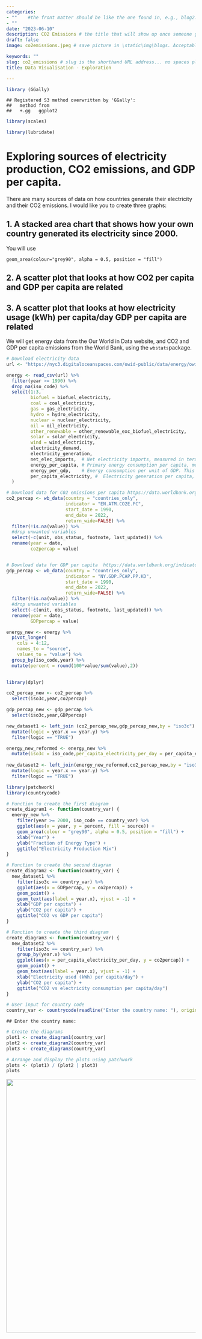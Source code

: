 ```yaml
---
categories: 
- ""    #the front matter should be like the one found in, e.g., blog2.md. It cannot be like the normal Rmd we used
- ""
date: "2023-06-10"
description: CO2 Emissions # the title that will show up once someone gets to this page
draft: false
image: co2emissions.jpeg # save picture in \static\img\blogs. Acceptable formats= jpg, jpeg, or png . Your iPhone pics wont work

keywords: ""
slug: co2_emissions # slug is the shorthand URL address... no spaces plz
title: Data Visualisation - Exploration

---
```


```r
library (GGally)
```

```
## Registered S3 method overwritten by 'GGally':
##   method from   
##   +.gg   ggplot2
```



```r
library(scales)
```

```r
library(lubridate)
```


# Exploring sources of electricity production, CO2 emissions, and GDP per capita.

There are many sources of data on how countries generate their electricity and their CO2 emissions. I would like you to create three graphs:

## 1. A stacked area chart that shows how your own country generated its electricity since 2000.

You will use

`geom_area(colour="grey90", alpha = 0.5, position = "fill")`

## 2. A scatter plot that looks at how CO2 per capita and GDP per capita are related

## 3. A scatter plot that looks at how electricity usage (kWh) per capita/day GDP per capita are related

We will get energy data from the Our World in Data website, and CO2 and GDP per capita emissions from the World Bank, using the `wbstats`package.



```r
# Download electricity data
url <- "https://nyc3.digitaloceanspaces.com/owid-public/data/energy/owid-energy-data.csv"

energy <- read_csv(url) %>% 
  filter(year >= 1990) %>% 
  drop_na(iso_code) %>% 
  select(1:3,
         biofuel = biofuel_electricity,
         coal = coal_electricity,
         gas = gas_electricity,
         hydro = hydro_electricity,
         nuclear = nuclear_electricity,
         oil = oil_electricity,
         other_renewable = other_renewable_exc_biofuel_electricity,
         solar = solar_electricity,
         wind = wind_electricity, 
         electricity_demand,
         electricity_generation,
         net_elec_imports,	# Net electricity imports, measured in terawatt-hours
         energy_per_capita,	# Primary energy consumption per capita, measured in kilowatt-hours	Calculated by Our World in Data based on BP Statistical Review of World Energy and EIA International Energy Data
         energy_per_gdp,	# Energy consumption per unit of GDP. This is measured in kilowatt-hours per 2011 international-$.
         per_capita_electricity, #	Electricity generation per capita, measured in kilowatt-hours
  ) 

# Download data for C02 emissions per capita https://data.worldbank.org/indicator/EN.ATM.CO2E.PC
co2_percap <- wb_data(country = "countries_only", 
                      indicator = "EN.ATM.CO2E.PC", 
                      start_date = 1990, 
                      end_date = 2022,
                      return_wide=FALSE) %>% 
  filter(!is.na(value)) %>% 
  #drop unwanted variables
  select(-c(unit, obs_status, footnote, last_updated)) %>% 
  rename(year = date,
         co2percap = value)


# Download data for GDP per capita  https://data.worldbank.org/indicator/NY.GDP.PCAP.PP.KD
gdp_percap <- wb_data(country = "countries_only", 
                      indicator = "NY.GDP.PCAP.PP.KD", 
                      start_date = 1990, 
                      end_date = 2022,
                      return_wide=FALSE) %>% 
  filter(!is.na(value)) %>% 
  #drop unwanted variables
  select(-c(unit, obs_status, footnote, last_updated)) %>% 
  rename(year = date,
         GDPpercap = value)

energy_new <- energy %>% 
  pivot_longer(
    cols = 4:12,
    names_to = "source",
    values_to = "value") %>%
  group_by(iso_code,year) %>%
  mutate(percent = round(100*value/sum(value),2))
  

library(dplyr)

co2_percap_new <- co2_percap %>%
  select(iso3c,year,co2percap)

gdp_percap_new <- gdp_percap %>%
  select(iso3c,year,GDPpercap)

new_dataset1 <- left_join (co2_percap_new,gdp_percap_new,by = "iso3c") %>%
  mutate(logic = year.x == year.y) %>%
  filter(logic == "TRUE")

energy_new_reformed <- energy_new %>%
  mutate(iso3c = iso_code,per_capita_electricity_per_day = per_capita_electricity/365)
  
new_dataset2 <- left_join(energy_new_reformed,co2_percap_new,by = "iso3c") %>%
  mutate(logic = year.x == year.y) %>%
  filter(logic == "TRUE")

library(patchwork)
library(countrycode)

# Function to create the first diagram
create_diagram1 <- function(country_var) {
  energy_new %>%
    filter(year >= 2000, iso_code == country_var) %>%
    ggplot(aes(x = year, y = percent, fill = source)) +
    geom_area(colour = "grey90", alpha = 0.5, position = "fill") +
    xlab("Year") +
    ylab("Fraction of Energy Type") +
    ggtitle("Electricity Production Mix")
}

# Function to create the second diagram
create_diagram2 <- function(country_var) {
  new_dataset1 %>%
    filter(iso3c == country_var) %>%
    ggplot(aes(x = GDPpercap, y = co2percap)) +
    geom_point() +
    geom_text(aes(label = year.x), vjust = -1) +
    xlab("GDP per capita") +
    ylab("CO2 per capita") +
    ggtitle("CO2 vs GDP per capita")
}

# Function to create the third diagram
create_diagram3 <- function(country_var) {
  new_dataset2 %>%
    filter(iso3c == country_var) %>%
    group_by(year.x) %>%
    ggplot(aes(x = per_capita_electricity_per_day, y = co2percap)) +
    geom_point() +
    geom_text(aes(label = year.x), vjust = -1) +
    xlab("Electricity used (kWh) per capita/day") +
    ylab("CO2 per capita") +
    ggtitle("CO2 vs electricity consumption per capita/day")
}

# User input for country code
country_var <- countrycode(readline("Enter the country name: "), origin='country.name', destination = 'iso3c')
```

```
## Enter the country name:
```

```r
# Create the diagrams
plot1 <- create_diagram1(country_var)
plot2 <- create_diagram2(country_var)
plot3 <- create_diagram3(country_var)

# Arrange and display the plots using patchwork
plots <- (plot1) / (plot2 | plot3)
plots
```

<img src="/blogs/homework2_3_files/figure-html/unnamed-chunk-7-1.png" width="672" />

